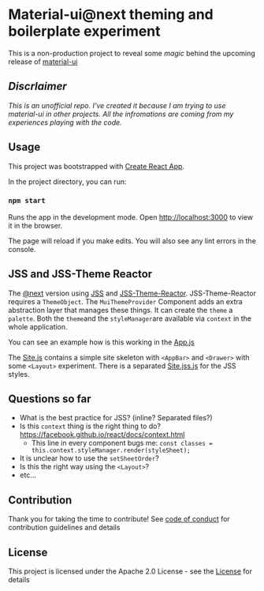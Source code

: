 # Material-ui@next theming and boilerplate experiment

This is a non-production project to reveal some _magic_ behind the upcoming release of [material-ui](http://www.material-ui.com/#/)

## _Discrlaimer_
_This is an unofficial repo. I've created it because I am trying to use material-ui in other projects. All the infromations are coming from my experiences playing with the code._

## Usage

This project was bootstrapped with [Create React App](https://github.com/facebookincubator/create-react-app).

In the project directory, you can run:

### `npm start`

Runs the app in the development mode. Open [http://localhost:3000](http://localhost:3000) to view it in the browser.

The page will reload if you make edits. You will also see any lint errors in the console.

## JSS and JSS-Theme Reactor 

The [@next](https://github.com/callemall/material-ui/tree/next) version using [JSS](http://cssinjs.org) and [JSS-Theme-Reactor](https://www.npmjs.com/package/jss-theme-reactor). JSS-Theme-Reactor requires a `ThemeObject`. The `MuiThemeProvider` Component adds an extra abstraction layer that manages these things.  It can create the `theme` a `palette`. Both the `theme`and the `styleManager`are available via `context` in the whole application.

You can see an example how is this working in the [App.js](https://github.com/zsim0n/material-ui-experiment/blob/master/src/App.js)

The [Site.js](https://github.com/zsim0n/material-ui-experiment/blob/master/src/Site.js) contains a simple site skeleton with `<AppBar>` and `<Drawer>` with some `<Layout>` experiment. There is a separated [Site.jss.js](https://github.com/zsim0n/material-ui-experiment/blob/master/src/Site.jss.js) for the JSS styles.

## Questions so far

* What is the best practice for JSS? (inline? Separated files?)
* Is this `context` thing is the right thing to do? https://facebook.github.io/react/docs/context.html
  * This line in every component bugs me: `const classes = this.context.styleManager.render(styleSheet);`
* It is unclear  how to use the `setSheetOrder`?
* Is this the right way using the `<Layout>`?
* etc...

## Contribution

Thank you for taking the time to contribute! See [code of conduct](http://contributor-covenant.org) for contribution guidelines and details

## License

This project is licensed under the Apache 2.0 License - see the [License](https://opensource.org/licenses/Apache-2.0) for details
